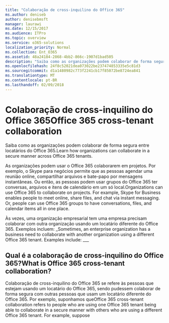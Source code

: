 ```yaml
---
title: "Colaboração de cross-inquilino do Office 365"
ms.author: deniseb
author: denisebmsft
manager: laurawi
ms.date: 12/15/2017
ms.audience: ITPro
ms.topic: overview
ms.service: o365-solutions
localization_priority: Normal
ms.collection: Ent_O365
ms.assetid: 48a24184-2868-4bb2-866c-1907d1bad505
description: "Saiba como as organizações podem colaborar de forma segura entre locatários do Office 365."
ms.openlocfilehash: 24f8c52021dea073022be237474853335e5c81d3
ms.sourcegitcommit: d1a1480982c773f2241cb17f85072be8724ea841
ms.translationtype: MT
ms.contentlocale: pt-BR
ms.lasthandoff: 02/09/2018
---
```

# <a name="office-365-cross-tenant-collaboration"></a><span data-ttu-id="6ef37-103">Colaboração de cross-inquilino do Office 365</span><span class="sxs-lookup"><span data-stu-id="6ef37-103">Office 365 cross-tenant collaboration</span></span>

<span data-ttu-id="6ef37-104">Saiba como as organizações podem colaborar de forma segura entre locatários do Office 365.</span><span class="sxs-lookup"><span data-stu-id="6ef37-104">Learn how organizations can collaborate in a secure manner across Office 365 tenants.</span></span>
  
<span data-ttu-id="6ef37-p101">As organizações podem usar o Office 365 colaborarem em projetos. Por exemplo, o Skype para negócios permite que as pessoas agendar uma reunião online, compartilhar arquivos e bate-papo por mensagens instantâneas. Ou então, as pessoas podem usar grupos do Office 365 ter conversas, arquivos e itens de calendário em um só local.</span><span class="sxs-lookup"><span data-stu-id="6ef37-p101">Organizations can use Office 365 to collaborate on projects. For example, Skype for Business enables people to meet online, share files, and chat via instant messaging. Or, people can use Office 365 groups to have conversations, files, and calendar items all in one place.</span></span>
  
<span data-ttu-id="6ef37-p102">Às vezes, uma organização empresarial tem uma empresa precisam colaborar com outra organização usando um locatário diferente do Office 365. Exemplos incluem: _</span><span class="sxs-lookup"><span data-stu-id="6ef37-p102">Sometimes, an enterprise organization has a business need to collaborate with another organization using a different Office 365 tenant. Examples include: ___</span></span>
  
## <a name="what-is-office-365-cross-tenant-collaboration"></a><span data-ttu-id="6ef37-110">Qual é a colaboração de cross-inquilino do Office 365?</span><span class="sxs-lookup"><span data-stu-id="6ef37-110">What is Office 365 cross-tenant collaboration?</span></span>
<span data-ttu-id="6ef37-111"><a name="whatisctc"> </a></span><span class="sxs-lookup"><span data-stu-id="6ef37-111"></span></span>

<span data-ttu-id="6ef37-p103">Colaboração de cross-inquilino do Office 365 se refere às pessoas que estejam usando um locatário do Office 365, sendo pudessem colaborar de forma segura com outras pessoas que usam um locatário diferente do Office 365. Por exemplo, suponhamos que</span><span class="sxs-lookup"><span data-stu-id="6ef37-p103">Office 365 cross-tenant collaboration refers to people who are using one Office 365 tenant being able to collaborate in a secure manner with others who are using a different Office 365 tenant. For example, suppose</span></span> 
  

